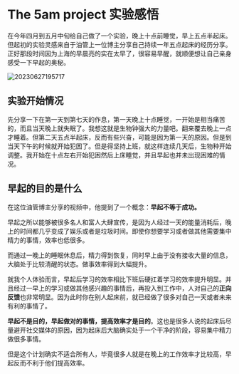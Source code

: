 # The 5am project 实验感悟

在今年四月到五月中旬给自己做了一个实验，晚上十点前睡觉，早上五点半起床。但起初的实验灵感来自于油管上一位博主分享自己持续一年五点起床的经历分享。正好那段时间因为上海的早晨亮的实在太早了，很容易早醒，就顺便想让自己亲身感受一下早起的奥秘。

![20230627195717](https://codertzm.oss-cn-chengdu.aliyuncs.com/20230627195717.png)

## 实验开始情况

先分享一下在第一天到第七天的作息，第一天晚上十点睡觉，一开始是相当痛苦的，而且当天晚上就失眠了。我想这就是生物钟强大的力量吧。翻来覆去晚上一点才睡着。但第二天五点半起床，反而有些兴奋，可能是因为第一天的原因。但是到当天下午的时候就开始犯困了。但是得坚持上班，就这样连续几天后，生物种开始调整。我开始在十点左右开始犯困然后上床睡觉，并且早起也并未出现困难的情况。

## 早起的目的是什么

在这位油管博主分享的视频中，他提到了一个概念：**早起不等于成功。**

早起之所以能够被很多名人和富人大肆宣传，是因为人经过一天的能量消耗后，晚上的时间都几乎变成了娱乐或者是垃圾时间。即使你想要学习或者做其他需要集中精力的事情，效率也低很多。

而通过一晚上的睡眠休息后，精力得到恢复，同时早上由于没有接收大量的信息，大脑处于比较清醒的状态。做事效率得到大幅提升。

就我个人体验而言，早起后学习的效率相比下班后硬扛着学习的效率提升明显。并且经过一早上的学习或做其他感兴趣的事情后，再投入到工作中，人对自己的**正向反馈**也非常明显。因为此时你在别人起床前，就已经做了很多对自己一天或者未来有利的事情了。

**早起不是目的，早起做对的事情，提高效率才是目的**。这也是很多人说的起床后尽量避开社交媒体的原因，因为起床后大脑确实处于一个干净的阶段，容易集中精力做很多事情。

但是这个计划确实不适合所有人，毕竟很多人就是在晚上的工作效率才比较高，早起反而不利于他们提高效率。
